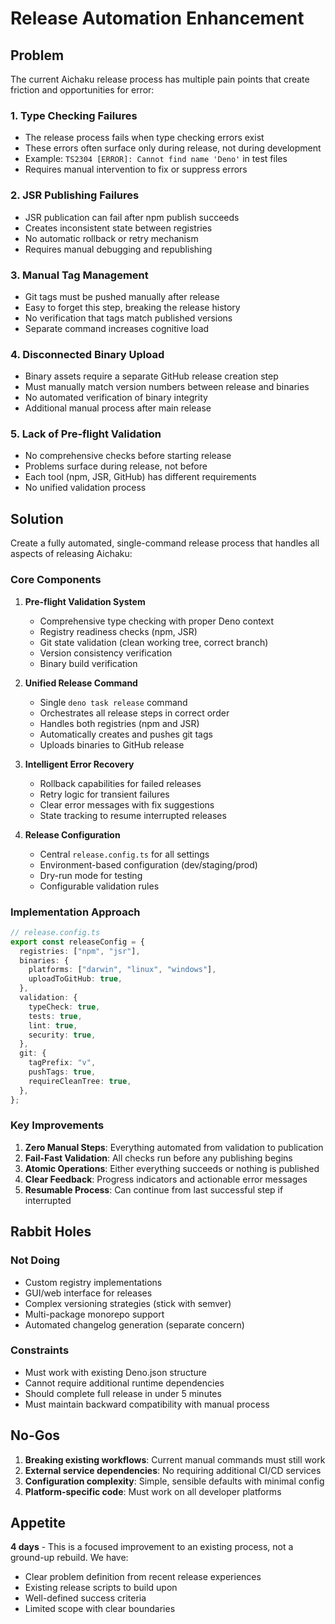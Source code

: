 # Release Automation Enhancement

## Problem

The current Aichaku release process has multiple pain points that create friction and opportunities for error:

### 1. Type Checking Failures

- The release process fails when type checking errors exist
- These errors often surface only during release, not during development
- Example: `TS2304 [ERROR]: Cannot find name 'Deno'` in test files
- Requires manual intervention to fix or suppress errors

### 2. JSR Publishing Failures

- JSR publication can fail after npm publish succeeds
- Creates inconsistent state between registries
- No automatic rollback or retry mechanism
- Requires manual debugging and republishing

### 3. Manual Tag Management

- Git tags must be pushed manually after release
- Easy to forget this step, breaking the release history
- No verification that tags match published versions
- Separate command increases cognitive load

### 4. Disconnected Binary Upload

- Binary assets require a separate GitHub release creation step
- Must manually match version numbers between release and binaries
- No automated verification of binary integrity
- Additional manual process after main release

### 5. Lack of Pre-flight Validation

- No comprehensive checks before starting release
- Problems surface during release, not before
- Each tool (npm, JSR, GitHub) has different requirements
- No unified validation process

## Solution

Create a fully automated, single-command release process that handles all aspects of releasing Aichaku:

### Core Components

1. **Pre-flight Validation System**
   - Comprehensive type checking with proper Deno context
   - Registry readiness checks (npm, JSR)
   - Git state validation (clean working tree, correct branch)
   - Version consistency verification
   - Binary build verification

2. **Unified Release Command**
   - Single `deno task release` command
   - Orchestrates all release steps in correct order
   - Handles both registries (npm and JSR)
   - Automatically creates and pushes git tags
   - Uploads binaries to GitHub release

3. **Intelligent Error Recovery**
   - Rollback capabilities for failed releases
   - Retry logic for transient failures
   - Clear error messages with fix suggestions
   - State tracking to resume interrupted releases

4. **Release Configuration**
   - Central `release.config.ts` for all settings
   - Environment-based configuration (dev/staging/prod)
   - Dry-run mode for testing
   - Configurable validation rules

### Implementation Approach

```typescript
// release.config.ts
export const releaseConfig = {
  registries: ["npm", "jsr"],
  binaries: {
    platforms: ["darwin", "linux", "windows"],
    uploadToGitHub: true,
  },
  validation: {
    typeCheck: true,
    tests: true,
    lint: true,
    security: true,
  },
  git: {
    tagPrefix: "v",
    pushTags: true,
    requireCleanTree: true,
  },
};
```

### Key Improvements

1. **Zero Manual Steps**: Everything automated from validation to publication
2. **Fail-Fast Validation**: All checks run before any publishing begins
3. **Atomic Operations**: Either everything succeeds or nothing is published
4. **Clear Feedback**: Progress indicators and actionable error messages
5. **Resumable Process**: Can continue from last successful step if interrupted

## Rabbit Holes

### Not Doing

- Custom registry implementations
- GUI/web interface for releases
- Complex versioning strategies (stick with semver)
- Multi-package monorepo support
- Automated changelog generation (separate concern)

### Constraints

- Must work with existing Deno.json structure
- Cannot require additional runtime dependencies
- Should complete full release in under 5 minutes
- Must maintain backward compatibility with manual process

## No-Gos

1. **Breaking existing workflows**: Current manual commands must still work
2. **External service dependencies**: No requiring additional CI/CD services
3. **Configuration complexity**: Simple, sensible defaults with minimal config
4. **Platform-specific code**: Must work on all developer platforms

## Appetite

**4 days** - This is a focused improvement to an existing process, not a ground-up rebuild. We have:

- Clear problem definition from recent release experiences
- Existing release scripts to build upon
- Well-defined success criteria
- Limited scope with clear boundaries
